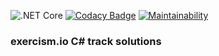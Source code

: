 ![.NET Core](https://github.com/mihailfox/exercism-solutions-csharp/workflows/.NET%20Core/badge.svg)
[![Codacy Badge](https://api.codacy.com/project/badge/Grade/bfce36228bc04e56a81a8c93a7f45f95)](https://app.codacy.com/manual/mihailfox/exercism-solutions-csharp?utm_source=github.com&utm_medium=referral&utm_content=mihailfox/exercism-solutions-csharp&utm_campaign=Badge_Grade_Settings)
[![Maintainability](https://api.codeclimate.com/v1/badges/51208736fbbc052bb16f/maintainability)](https://codeclimate.com/github/mihailfox/exercism-solutions-csharp/maintainability)
### exercism.io C# track solutions

